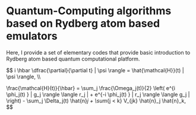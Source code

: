 # Quantum-Computing algorithms based on Rydberg atom based emulators

Here, I provide a set of elementary codes that provide basic introduction to Rydberg atom based quantum computational platform. 

$$
i \hbar \dfrac{\partial}{\partial t} | \psi \rangle = \hat{\mathcal{H}}(t) | \psi \rangle,  \\\

\frac{\mathcal{H}(t)}{\hbar} = \sum_j \frac{\Omega_j(t)}{2} \left( e^{i \phi_j(t) } | g_j \rangle  \langle r_j | + e^{-i \phi_j(t) } | r_j \rangle  \langle g_j | \right) - \sum_j \Delta_j(t) \hat{n}_j + \sum_{j < k} V_{jk} \hat{n}_j \hat{n}_k,
$$
